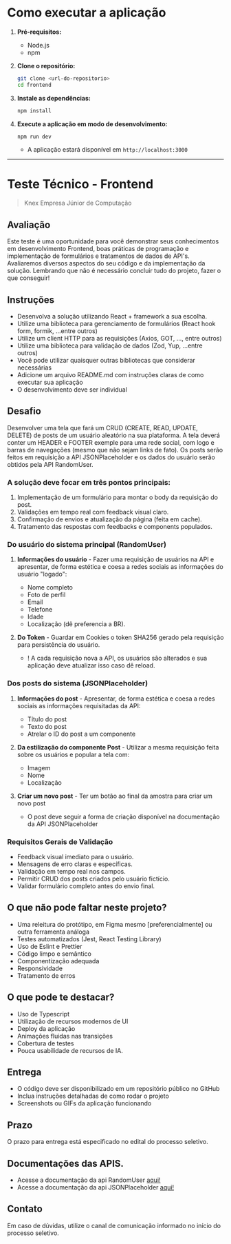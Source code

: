 # Como executar a aplicação

1. **Pré-requisitos:**
   - Node.js
   - npm

2. **Clone o repositório:**
   ```sh
   git clone <url-do-repositorio>
   cd frontend
   ```

3. **Instale as dependências:**
   ```sh
   npm install
   ```

4. **Execute a aplicação em modo de desenvolvimento:**
   ```sh
   npm run dev
   ```
   - A aplicação estará disponível em `http://localhost:3000`
---

# Teste Técnico - Frontend

> Knex Empresa Júnior de Computação

## Avaliação

Este teste é uma oportunidade para você demonstrar seus conhecimentos em desenvolvimento Frontend, boas práticas de programação e implementação de formulários e tratamentos de dados de API's. Avaliaremos diversos aspectos do seu código e da implementação da solução. Lembrando que não é necessário concluir tudo do projeto, fazer o que conseguir!

## Instruções

- Desenvolva a solução utilizando React + framework a sua escolha.
- Utilize uma biblioteca para gerenciamento de formulários (React hook form, formik, ...entre outros)
- Utilize um client HTTP para as requisições (Axios, GOT, ..., entre outros)
- Utilize uma biblioteca para validação de dados (Zod, Yup, ...entre outros)
- Você pode utilizar quaisquer outras bibliotecas que considerar necessárias
- Adicione um arquivo README.md com instruções claras de como executar sua aplicação
- O desenvolvimento deve ser individual

## Desafio

Desenvolver uma tela que fará um CRUD (CREATE, READ, UPDATE, DELETE) de posts de um usuário aleatório na sua plataforma. A tela deverá conter um HEADER e FOOTER exemple para uma rede social, com logo e barras de navegações (mesmo que não sejam links de fato). Os posts serão feitos em requisição a API JSONPlaceholder e os dados do usuário serão obtidos pela API RandomUser.

### A solução deve focar em três pontos principais:

1. Implementação de um formulário para montar o body da requisição do post.
2. Validações em tempo real com feedback visual claro.
3. Confirmação de envios e atualização da página (feita em cache).
4. Tratamento das respostas com feedbacks e components populados.

### Do usuário do sistema principal (RandomUser)

1. **Informações do usuário** - Fazer uma requisição de usuários na API e apresentar, de forma estética e coesa a redes sociais as informações do usuário "logado":

   - Nome completo
   - Foto de perfil
   - Email
   - Telefone
   - Idade
   - Localização (dê preferencia a BR).

2. **Do Token** - Guardar em Cookies o token SHA256 gerado pela requisição para persistência do usuário.
   - ! A cada requisição nova a API, os usuários são alterados e sua aplicação deve atualizar isso caso dê reload.

### Dos posts do sistema (JSONPlaceholder)

1. **Informações do post** - Apresentar, de forma estética e coesa a redes sociais as informações requisitadas da API:

   - Título do post
   - Texto do post
   - Atrelar o ID do post a um componente

2. **Da estilização do componente Post** - Utilizar a mesma requisição feita sobre os usuários e popular a tela com:
   - Imagem
   - Nome
   - Localização
3. **Criar um novo post** - Ter um botão ao final da amostra para criar um novo post
   - O post deve seguir a forma de criação disponível na documentação da API JSONPlaceholder

### Requisitos Gerais de Validação

- Feedback visual imediato para o usuário.
- Mensagens de erro claras e específicas.
- Validação em tempo real nos campos.
- Permitir CRUD dos posts criados pelo usuário fictício.
- Validar formulário completo antes do envio final.

## O que não pode faltar neste projeto?

- Uma releitura do protótipo, em Figma mesmo [preferencialmente] ou outra ferramenta análoga
- Testes automatizados (Jest, React Testing Library)
- Uso de Eslint e Prettier
- Código limpo e semântico
- Componentização adequada
- Responsividade
- Tratamento de erros

## O que pode te destacar?

- Uso de Typescript
- Utilização de recursos modernos de UI
- Deploy da aplicação
- Animações fluidas nas transições
- Cobertura de testes
- Pouca usabilidade de recursos de IA.

## Entrega

- O código deve ser disponibilizado em um repositório público no GitHub
- Inclua instruções detalhadas de como rodar o projeto
- Screenshots ou GIFs da aplicação funcionando

## Prazo

O prazo para entrega está especificado no edital do processo seletivo.

## Documentações das APIS.

- Acesse a documentação da api RandomUser [aqui!](https://randomuser.me/documentation)
- Acesse a documentação da api JSONPlaceholder [aqui!](https://jsonplaceholder.typicode.com/guide/)

## Contato

Em caso de dúvidas, utilize o canal de comunicação informado no início do processo seletivo.